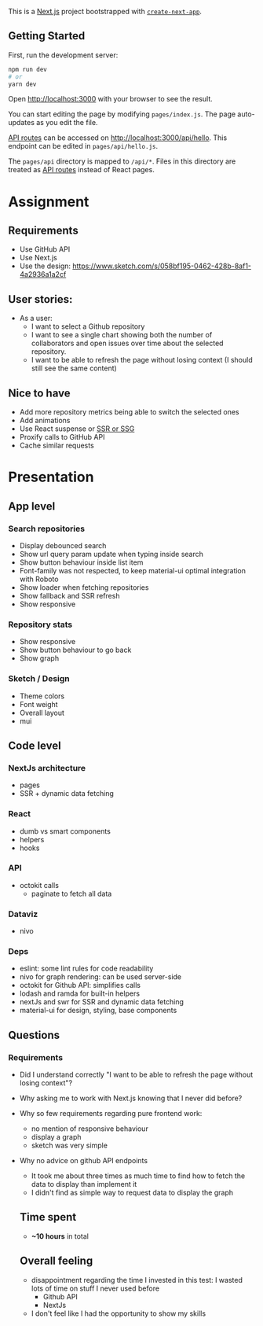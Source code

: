 This is a [Next.js](https://nextjs.org/) project bootstrapped with [`create-next-app`](https://github.com/vercel/next.js/tree/canary/packages/create-next-app).

## Getting Started

First, run the development server:

```bash
npm run dev
# or
yarn dev
```

Open [http://localhost:3000](http://localhost:3000) with your browser to see the result.

You can start editing the page by modifying `pages/index.js`. The page auto-updates as you edit the file.

[API routes](https://nextjs.org/docs/api-routes/introduction) can be accessed on [http://localhost:3000/api/hello](http://localhost:3000/api/hello). This endpoint can be edited in `pages/api/hello.js`.

The `pages/api` directory is mapped to `/api/*`. Files in this directory are treated as [API routes](https://nextjs.org/docs/api-routes/introduction) instead of React pages.



# Assignment

## Requirements

- Use GitHub API
- Use Next.js
- Use the design: https://www.sketch.com/s/058bf195-0462-428b-8af1-4a2936a1a2cf

## User stories:

- As a user:
  - I want to select a Github repository  
  - I want to see a single chart showing both the number of collaborators and open issues over time about the selected repository.
  - I want to be able to refresh the page without losing context (I should still see the same content)
  
  
## Nice to have

- Add more repository metrics being able to switch the selected ones
- Add animations
- Use React suspense or [SSR or SSG](https://nextjs.org/docs/basic-features/typescript#static-generation-and-server-side-rendering)
- Proxify calls to GitHub API
- Cache similar requests

# Presentation

## App level

### Search repositories

- Display debounced search
- Show url query param update when typing inside search
- Show button behaviour inside list item
- Font-family was not respected, to keep material-ui optimal integration with Roboto
- Show loader when fetching repositories
- Show fallback and SSR refresh
- Show responsive

### Repository stats

- Show responsive
- Show button behaviour to go back
- Show graph

### Sketch / Design

- Theme colors
- Font weight
- Overall layout
- mui

## Code level

### NextJs architecture

- pages
- SSR + dynamic data fetching

### React

- dumb vs smart components
- helpers
- hooks

### API

- octokit calls
  - paginate to fetch all data

### Dataviz

- nivo

### Deps

- eslint: some lint rules for code readability
- nivo for graph rendering: can be used server-side
- octokit for Github API: simplifies calls
- lodash and ramda for built-in helpers
- nextJs and swr for SSR and dynamic data fetching
- material-ui for design, styling, base components

## Questions

### Requirements

- Did I understand correctly "I want to be able to refresh the page without losing context"?
- Why asking me to work with Next.js knowing that I never did before?
- Why so few requirements regarding pure frontend work:
  - no mention of responsive behaviour
  - display a graph
  - sketch was very simple
- Why no advice on github API endpoints
  - It took me about three times as much time to find how to fetch the data to display than implement it
  - I didn't find as simple way to request data to display the graph


  ## Time spent

  - **~10 hours** in total

  ## Overall feeling

  - disappointment regarding the time I invested in this test: I wasted lots of time on stuff I never used before
    - Github API
    - NextJs
  - I don't feel like I had the opportunity to show my skills